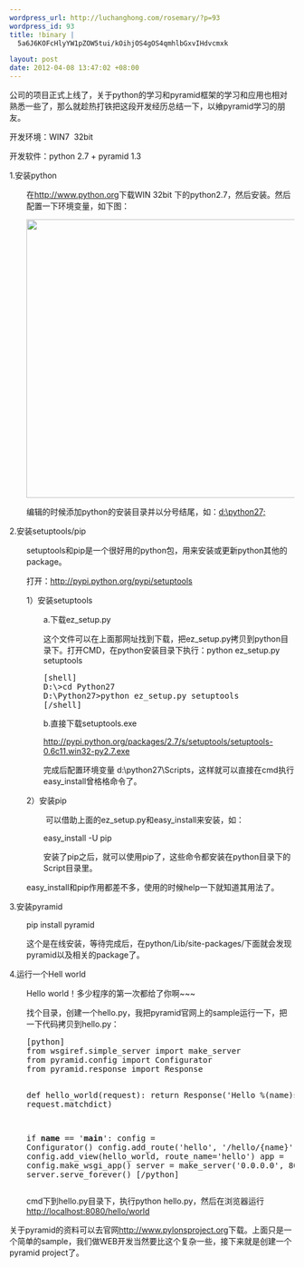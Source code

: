 ```yaml
--- 
wordpress_url: http://luchanghong.com/rosemary/?p=93
wordpress_id: 93
title: !binary |
  5a6J6KOFcHlyYW1pZOW5tui/kOihjOS4gOS4qmhlbGxvIHdvcmxk

layout: post
date: 2012-04-08 13:47:02 +08:00
---
```

公司的项目正式上线了，关于python的学习和pyramid框架的学习和应用也相对熟悉一些了，那么就趁热打铁把这段开发经历总结一下，以飨pyramid学习的朋友。

开发环境：WIN7  32bit

开发软件：python 2.7 + pyramid 1.3

1.安装python
<p style="padding-left: 30px;">在<a href="http://www.python.org">http://www.python.org</a>下载WIN 32bit 下的python2.7，然后安装。然后配置一下环境变量，如下图：</p>
<p style="padding-left: 30px;"><a href="http://luchanghong.com/rosemary/wp-content/uploads/2012/04/setenv.jpg"><img class="alignnone  wp-image-97" title="setenv" src="http://luchanghong.com/rosemary/wp-content/uploads/2012/04/setenv.jpg" alt="" width="698" height="491" /></a></p>
<p style="padding-left: 30px;">编辑的时候添加python的安装目录并以分号结尾，如：<span style="text-decoration: underline;">d:\python27;</span></p>
2.安装setuptools/pip
<p style="padding-left: 30px;">setuptools和pip是一个很好用的python包，用来安装或更新python其他的package。</p>
<p style="padding-left: 30px;">打开：<a href="http://pypi.python.org/pypi/setuptools">http://pypi.python.org/pypi/setuptools</a></p>
<p style="padding-left: 30px;">1）安装setuptools</p>
<p style="padding-left: 60px;">a.下载ez_setup.py</p>
<p style="padding-left: 60px;">这个文件可以在上面那网址找到下载，把ez_setup.py拷贝到python目录下。打开CMD，在python安装目录下执行：python ez_setup.py setuptools</p>

<div style="padding-left: 60px;">
<pre>[shell]
D:\&gt;cd Python27
D:\Python27&gt;python ez_setup.py setuptools
[/shell]</pre>
</div>
<p style="padding-left: 60px;">b.直接下载setuptools.exe</p>
<p style="padding-left: 60px;"><a href="http://pypi.python.org/packages/2.7/s/setuptools/setuptools-0.6c11.win32-py2.7.exe" target="_blank">http://pypi.python.org/packages/2.7/s/setuptools/setuptools-0.6c11.win32-py2.7.exe</a></p>
<p style="padding-left: 60px;">完成后配置环境变量 d:\python27\Scripts，这样就可以直接在cmd执行easy_install曾格格命令了。</p>
<p style="padding-left: 30px;">2）安装pip</p>
<p style="padding-left: 60px;"> 可以借助上面的ez_setup.py和easy_install来安装，如：</p>
<p style="padding-left: 60px;">easy_install -U pip</p>
<p style="padding-left: 60px;">安装了pip之后，就可以使用pip了，这些命令都安装在python目录下的Script目录里。</p>
<p style="padding-left: 30px;">easy_install和pip作用都差不多，使用的时候help一下就知道其用法了。</p>
3.安装pyramid
<p style="padding-left: 30px;">pip install pyramid</p>
<p style="padding-left: 30px;">这个是在线安装，等待完成后，在python/Lib/site-packages/下面就会发现pyramid以及相关的package了。</p>
4.运行一个Hell world
<p style="padding-left: 30px;">Hello world！多少程序的第一次都给了你啊~~~</p>
<p style="padding-left: 30px;">找个目录，创建一个hello.py，我把pyramid官网上的sample运行一下，把一下代码拷贝到hello.py：</p>

<div style="padding-left: 30px;">
<pre>[python]
from wsgiref.simple_server import make_server
from pyramid.config import Configurator
from pyramid.response import Response

def hello_world(request):
   return Response('Hello %(name)s!' % request.matchdict)

if __name__ == '__main__':
   config = Configurator()
   config.add_route('hello', '/hello/{name}')
   config.add_view(hello_world, route_name='hello')
   app = config.make_wsgi_app()
   server = make_server('0.0.0.0', 8080, app)
   server.serve_forever()
[/python]</pre>
cmd下到hello.py目录下，执行python hello.py，然后在浏览器运行<span style="text-decoration: underline;">http://localhost:8080/hello/world</span>

</div>
关于pyramid的资料可以去官网<a href="http://www.pylonsproject.org" target="_blank">http://www.pylonsproject.org</a>下载。上面只是一个简单的sample，我们做WEB开发当然要比这个复杂一些，接下来就是创建一个pyramid project了。
